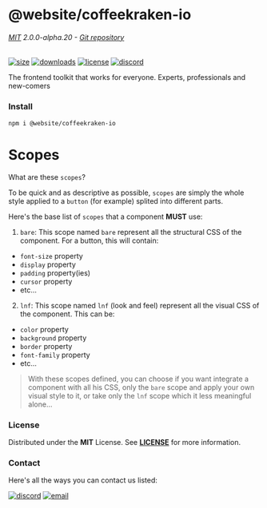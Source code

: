 
<!-- header -->
# @website/coffeekraken-io

###### [MIT](./license) 2.0.0-alpha.20 - [Git repository]()

<!-- shields -->
[![size](https://shields.io/bundlephobia/min/@website/coffeekraken-io?style=for-the-badge)](https://www.npmjs.com/package/@website/coffeekraken-io)
[![downloads](https://shields.io/npm/dm/@website/coffeekraken-io?style=for-the-badge)](https://www.npmjs.com/package/@website/coffeekraken-io)
[![license](https://shields.io/npm/l/@website/coffeekraken-io?style=for-the-badge)](./LICENSE)
[![discord](https://img.shields.io/discord/940362961682333767?color=5100FF&amp;label=Join%20us%20on%20Discord&amp;style=for-the-badge)](https://discord.gg/HzycksDJ)

<!-- description -->
The frontend toolkit that works for everyone. Experts, professionals and new-comers

<!-- install -->
### Install

```shell
npm i @website/coffeekraken-io
```

<!-- body -->

<!--
/**
* @name            Scopes
* @namespace       doc.components
* @type            Markdown
* @platform        md
* @status          stable
* @menu            Documentation / Components           /doc/components/scopes
*
* @since           2.0.0
* @author    Olivier Bossel <olivier.bossel@gmail.com> (https://coffeekraken.io)
*/
-->

# Scopes

What are these `scopes`?

To be quick and as descriptive as possible, `scopes` are simply the whole style applied to a `button` (for example) splited into different parts.

Here's the base list of `scopes` that a component **MUST** use:

1. `bare`: This scope named `bare` represent all the structural CSS of the component. For a button, this will contain:
- `font-size` property
- `display` property
- `padding` property(ies)
- `cursor` property
- etc...
2. `lnf`: This scope named `lnf` (look and feel) represent all the visual CSS of the component. This can be:
- `color` property
- `background` property
- `border` property
- `font-family` property
- etc...

> With these scopes defined, you can choose if you want integrate a component with all his CSS, only the `bare` scope and apply your own visual style to it, or take only the `lnf` scope which it less meaningful alone...


<!-- license -->
### License

Distributed under the **MIT** License. See **[LICENSE](./license)** for more information.

<!-- contact -->
### Contact

Here's all the ways you can contact us listed:

[![discord](https://img.shields.io/badge/Join%20us%20on%20discord-Join-blueviolet?style=[config.shieldsio.style]&amp;logo=discord)](https://discord.gg/HzycksDJ)
[![email](https://img.shields.io/badge/Email%20us-Go-green?style=[config.shieldsio.style]&amp;logo=Mail.Ru)](mailto:olivier.bossel@gmail.com)
